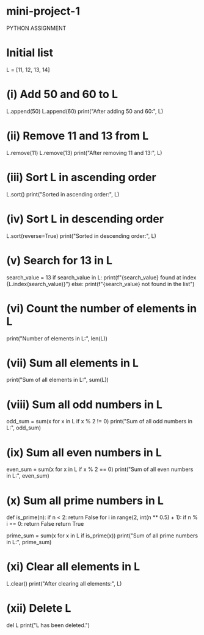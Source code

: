 # mini-project-1
PYTHON ASSIGNMENT
# Initial list
L = [11, 12, 13, 14]

# (i) Add 50 and 60 to L
L.append(50)
L.append(60)
print("After adding 50 and 60:", L)

# (ii) Remove 11 and 13 from L
L.remove(11)
L.remove(13)
print("After removing 11 and 13:", L)

# (iii) Sort L in ascending order
L.sort()
print("Sorted in ascending order:", L)

# (iv) Sort L in descending order
L.sort(reverse=True)
print("Sorted in descending order:", L)

# (v) Search for 13 in L
search_value = 13
if search_value in L:
    print(f"{search_value} found at index {L.index(search_value)}")
else:
    print(f"{search_value} not found in the list")

# (vi) Count the number of elements in L
print("Number of elements in L:", len(L))

# (vii) Sum all elements in L
print("Sum of all elements in L:", sum(L))

# (viii) Sum all odd numbers in L
odd_sum = sum(x for x in L if x % 2 != 0)
print("Sum of all odd numbers in L:", odd_sum)

# (ix) Sum all even numbers in L
even_sum = sum(x for x in L if x % 2 == 0)
print("Sum of all even numbers in L:", even_sum)

# (x) Sum all prime numbers in L
def is_prime(n):
    if n < 2:
        return False
    for i in range(2, int(n ** 0.5) + 1):
        if n % i == 0:
            return False
    return True

prime_sum = sum(x for x in L if is_prime(x))
print("Sum of all prime numbers in L:", prime_sum)

# (xi) Clear all elements in L
L.clear()
print("After clearing all elements:", L)

# (xii) Delete L
del L
print("L has been deleted.")
